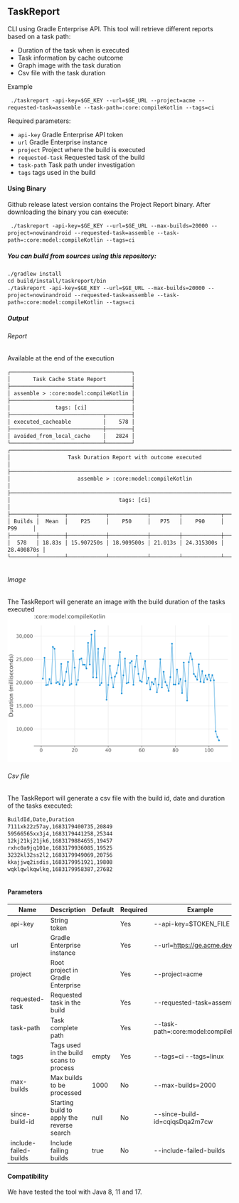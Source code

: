 ## TaskReport
CLI using Gradle Enterprise API. This tool will retrieve different reports based on a task path:
* Duration of the task when is executed
* Task information by cache outcome
* Graph image with the task duration
* Csv file with the task duration

Example
```
 ./taskreport -api-key=$GE_KEY --url=$GE_URL --project=acme --requested-task=assemble --task-path=:core:compileKotlin --tags=ci
```

Required parameters:
* `api-key` Gradle Enterprise API token
* `url` Gradle Enterprise instance
* `project` Project where the build is executed
* `requested-task` Requested task of the build
* `task-path` Task path under investigation
* `tags` tags used in the build

#### Using Binary
Github release latest version contains the Project Report binary. After downloading the binary you can execute:
```
 ./taskreport -api-key=$GE_KEY --url=$GE_URL --max-builds=20000 --project=nowinandroid --requested-task=assemble --task-path=:core:model:compileKotlin --tags=ci
```

##### You can build from sources using this repository:
```
./gradlew install
cd build/install/taskreport/bin
./taskreport -api-key=$GE_KEY --url=$GE_URL --max-builds=20000 --project=nowinandroid --requested-task=assemble --task-path=:core:model:compileKotlin --tags=ci
```

##### Output
###### Report
Available at the end of the execution
```
┌──────────────────────────────────────┐
│       Task Cache State Report        │
├──────────────────────────────────────┤
│ assemble > :core:model:compileKotlin │
├──────────────────────────────────────┤
│              tags: [ci]              │
├─────────────────────────────┬────────┤
│ executed_cacheable          │    578 │
├─────────────────────────────┼────────┤
│ avoided_from_local_cache    │   2824 │
└─────────────────────────────┴────────┘
┌───────────────────────────────────────────────────────────────────────────────┐
│                  Task Duration Report with outcome executed                   │
├───────────────────────────────────────────────────────────────────────────────┤
│                     assemble > :core:model:compileKotlin                      │
├───────────────────────────────────────────────────────────────────────────────┤
│                                  tags: [ci]                                   │
├────────┬────────┬────────────┬────────────┬─────────┬────────────┬────────────┤
│ Builds │  Mean  │    P25     │    P50     │   P75   │    P90     │    P99     │
├────────┼────────┼────────────┼────────────┼─────────┼────────────┼────────────┤
│  578   │ 18.83s │ 15.907250s │ 18.909500s │ 21.013s │ 24.315300s │ 28.400870s │
└────────┴────────┴────────────┴────────────┴─────────┴────────────┴────────────┘


```
###### Image
The TaskReport will generate an image with the build duration of the tasks executed
![](images/duration_core_model_compileKotlin-1687558225852.png)

###### Csv file
The TaskReport will generate a csv file with the build id, date and duration of the tasks executed:
```
BuildId,Date,Duration
7111xk22z57ay,1683179400735,20849
59566565xx3j4,1683179441258,25344
12kj21kj21jk6,1683179884655,19457
rxhc0a9jq101e,1683179936085,19525
3232kl32ss2l2,1683179949069,20756
kkajjwq2isdis,1683179951921,19808
wqklqwlkqwlkq,1683179958387,27682


```
#### Parameters

| Name                  | Description                                | Default | Required | Example                               |
|-----------------------|--------------------------------------------|---------|----------|---------------------------------------|
| api-key               | String token                               |         | Yes      | --api-key=$TOKEN_FILE                 |
| url                   | Gradle Enterprise instance                 |         | Yes      | --url=https://ge.acme.dev             |
| project               | Root project in Gradle Enterprise          |         | Yes      | --project=acme                        |
| requested-task        | Requested task in the build                |         | Yes      | --requested-task=assemble             |
| task-path             | Task complete path                         |         | Yes      | --task-path=:core:model:compileKotlin |
| tags                  | Tags used in the build scans to process    | empty   | Yes      | --tags=ci --tags=linux                |
| max-builds            | Max builds to be processed                 | 1000    | No       | --max-builds=2000                     |
| since-build-id        | Starting build to apply the reverse search | null    | No       | --since-build-id=cqiqsDqa2m7cw        |
| include-failed-builds | Include failing builds                     | true    | No       | --include-failed-builds               |



#### Compatibility
We have tested the tool with Java 8, 11 and 17.
